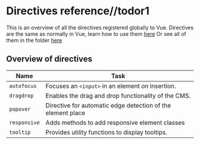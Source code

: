 # Directives reference//todor1

This is an overview of all the directives registered globally to Vue.
Directives are the same as normally in Vue, learn how to use them [here](./../../../../guides/plugins/plugins/administration/adding-directives.md)
Or see all of them in the folder [here](https://github.com/shopware/platform/tree/trunk/src/Administration/Resources/app/administration/src/app/directive)

## Overview of directives

| Name         | Task                                                        |
|--------------|-------------------------------------------------------------|
| `autofocus`  | Focuses an `<input>` in an element on insertion.            |
| `dragdrop`   | Enables the drag and drop functionality of the CMS.         |
| `popover`    | Directive for automatic edge detection of the element place |
| `responsive` | Adds methods to add responsive element classes              |
| `tooltip`    | Provides utility functions to display tooltips.           |
